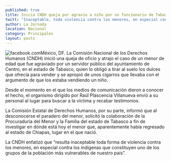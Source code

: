 ```yaml
---
published: true
title: Inicia CNDH queja por agravio a niño por un funcionario de Tabasco
twitt: "Inaceptable, toda violencia contra los menores, en especial contra los indígenas, consideró la Comisión"
author: La Jornada
location: Nacional
category: Principales
layout: posts
---
```


![facebook.com](http://i.imgur.com/uh6dEN7m.jpg)México, DF. La Comisión Nacional de los Derechos Humanos (CNDH) inició una queja de oficio y atrajo el caso de un menor de edad que fue agraviado por un servidor público del ayuntamiento de Centro, en el estado de Tabasco, quien lo obligó a tirar al suelo los dulces que ofrecía para vender y se apropió de unos cigarros que llevaba con el argumento de que los estaba vendiendo un niño.

Desde el momento en el que los medios de comunicación dieron a conocer el hecho, el organismo dirigido por Raúl Plascencia Villanueva envió a su personal al lugar para buscar a la víctima y recabar testimonios.

La Comisión Estatal de Derechos Humanos, por su parte, informó que al desconocerse el paradero del menor, solicitó la colaboración de la Procuraduría del Menor y la Familia del estado de Tabasco a fin de investigar en dónde está hoy el menor que, aparentemente había regresado al estado de Chiapas, lugar en el que nació.

La CNDH enfatizó que “resulta inaceptable toda forma de violencia contra los menores, en especial contra los indígenas que constituyen uno de los grupos de la población más vulnerables de nuestro país”.

